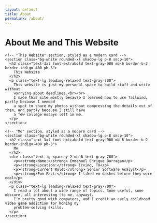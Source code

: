```yaml
---
layout: default
title: About
permalink: /about/
---
```


<div class="min-h-screen flex flex-col items-center mx-auto mt-12 px-4">
  <div class="max-w-3xl w-full space-y-8">
    <!-- Top-level heading for screen readers -->
    <h1 class="sr-only">
      About Me and This Website
    </h1>

    <!-- "This Website" section, styled as a modern card -->
    <section class="bg-white rounded-xl shadow-lg p-8 sm:p-10">
      <h2 class="text-3xl font-extrabold text-gray-900 mb-6 border-b-2 border-indigo-400 pb-3">
        This Website
      </h2>
      <p class="text-lg leading-relaxed text-gray-700">
        This website is just my personal space to build stuff and write without
        worrying about deadlines.<br><br>
        I made this site mostly because I learned how to use Tailwind, partly because I needed
        a spot to share my photos without compressing the details out of them, and partly because I still have
        a few college essays left in me.
      </p>
    </section>

    <!-- "Me" section, styled as a modern card -->
    <section class="bg-white rounded-xl shadow-lg p-8 sm:p-10">
      <h2 class="text-3xl font-extrabold text-gray-900 mb-6 border-b-2 border-indigo-400 pb-3">
        Me
      </h2>
      <div class="text-lg space-y-2 mb-8 text-gray-700">
        <p><strong>Name:</strong> Emmanuel Enrique Barragan</p>
        <p><strong>Location:</strong> Irving, TX</p>
        <p><strong>Current Role:</strong> Senior Software Analyst</p>
        <p><strong>Fun Fact:</strong> I liked em dashes before they were cool</p>
      </div>
      <p class="text-lg leading-relaxed text-gray-700">
        I read a lot about a wide range of topics. Some useful, some obscure, all interesting (to me, anyway).
        I’m pretty good with computers, and I credit an early childhood video game addiction for honing my
        problem-solving skills.
      </p>
    </section>
  </div>
</div>